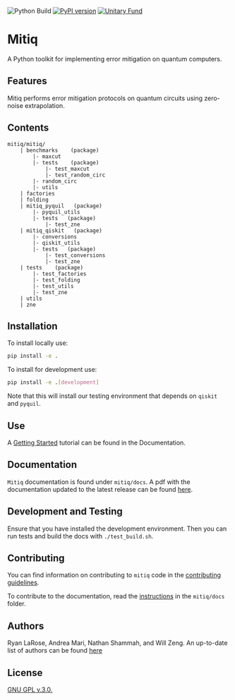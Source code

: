 ![Python Build](https://github.com/unitaryfund/mitiq/workflows/Python%20Build/badge.svg?branch=master)
[![PyPI version](https://badge.fury.io/py/mitiq.svg)](https://badge.fury.io/py/mitiq)
[![Unitary Fund](https://img.shields.io/badge/Supported%20By-UNITARY%20FUND-brightgreen.svg?style=for-the-badge)](http://unitary.fund)


# Mitiq
A Python toolkit for implementing error mitigation on quantum computers.

## Features
Mitiq performs error mitigation protocols on quantum circuits using zero-noise extrapolation.


## Contents
```
mitiq/mitiq/
    | benchmarks    (package)
        |- maxcut
        |- tests    (package)
            |- test_maxcut
            |- test_random_circ
        |- random_circ
        |- utils
    | factories
    | folding
    | mitiq_pyquil   (package)
    	|- pyquil_utils
    	|- tests   (package)
       		|- test_zne
    | mitiq_qiskit   (package)
    	|- conversions
    	|- qiskit_utils
       	|- tests   (package)
       		|- test_conversions
       		|- test_zne
    | tests    (package)
    	|- test_factories
    	|- test_folding
    	|- test_utils
        |- test_zne
    | utils
    | zne
```
## Installation
To install locally use:
```bash
pip install -e .
```

To install for development use:
```bash
pip install -e .[development]
```
Note that this will install our testing environment that depends
on `qiskit` and `pyquil`.

## Use
A [Getting Started](docs/source/guide/)
tutorial can be found in the Documentation.

## Documentation
`Mitiq` documentation is found under `mitiq/docs`. A pdf with the documentation
updated to the latest release can be found
[here](docs/pdf/Mitiq-latest-release.pdf).

## Development and Testing
Ensure that you have installed the development environment. Then
you can run tests and build the docs with `./test_build.sh`.

## Contributing
You can find information on contributing to `mitiq` code in the [contributing guidelines](CONTRIBUTING.md).

To contribute to the documentation, read the
[instructions](docs/README-docs.md) in the `mitiq/docs` folder.


## Authors
Ryan LaRose, Andrea Mari, Nathan Shammah, and Will Zeng.
An up-to-date list of authors can be found
[here](https://github.com/unitaryfund/mitiq/graphs/contributors)

## License
[GNU GPL v.3.0.](LICENSE)
